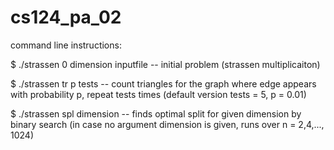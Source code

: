 # cs124_pa_02

command line instructions:<br />

$ ./strassen 0 dimension inputfile -- initial problem (strassen multiplicaiton)<br />

$ ./strassen tr p tests -- count triangles for the graph where edge appears with probability p, repeat tests times (default version tests = 5, p = 0.01)<br />

$ ./strassen spl dimension -- finds optimal split for given dimension by binary search (in case no argument dimension is given, runs over n = 2,4,..., 1024)
